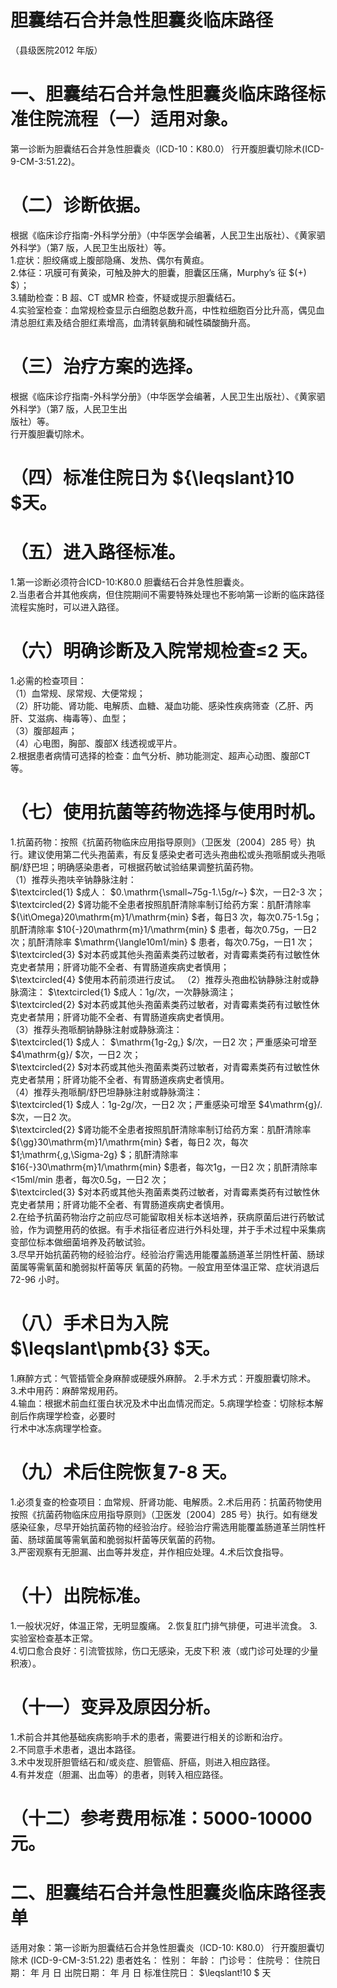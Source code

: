 # 胆囊结石合并急性胆囊炎临床路径  
（县级医院2012 年版）  
# 一、胆囊结石合并急性胆囊炎临床路径标准住院流程（一）适用对象。  
第一诊断为胆囊结石合并急性胆囊炎（ICD-10：K80.0） 行开腹胆囊切除术(ICD-9-CM-3:51.22)。  
# （二）诊断依据。  
根据《临床诊疗指南-外科学分册》（中华医学会编著，人民卫生出版社）、《黄家驷外科学》（第7 版，人民卫生出版社）等。  
1.症状：胆绞痛或上腹部隐痛、发热、偶尔有黄疸。  
2.体征：巩膜可有黄染，可触及肿大的胆囊，胆囊区压痛，Murphy’s 征 $(+) $）；  
3.辅助检查：B 超、CT 或MR 检查，怀疑或提示胆囊结石。  
4.实验室检查：血常规检查显示白细胞总数升高，中性粒细胞百分比升高，偶见血清总胆红素及结合胆红素增高，血清转氨酶和碱性磷酸酶升高。  
# （三）治疗方案的选择。  
根据《临床诊疗指南-外科学分册》（中华医学会编著，人民卫生出版社）、《黄家驷外科学》（第7 版，人民卫生出  
版社）等。  
行开腹胆囊切除术。  
# （四）标准住院日为 ${\leqslant}10 $天。  
# （五）进入路径标准。  
1.第一诊断必须符合ICD-10:K80.0 胆囊结石合并急性胆囊炎。  
2.当患者合并其他疾病，但住院期间不需要特殊处理也不影响第一诊断的临床路径流程实施时，可以进入路径。  
# （六）明确诊断及入院常规检查≤2 天。  
1.必需的检查项目：  
（1）血常规、尿常规、大便常规；  
（2）肝功能、肾功能、电解质、血糖、凝血功能、感染性疾病筛查（乙肝、丙肝、艾滋病、梅毒等）、血型；  
（3）腹部超声；  
（4）心电图，胸部、腹部X 线透视或平片。  
2.根据患者病情可选择的检查：血气分析、肺功能测定、超声心动图、腹部CT 等。  
# （七）使用抗菌等药物选择与使用时机。  
1.抗菌药物：按照《抗菌药物临床应用指导原则》（卫医发〔2004〕285 号）执行。建议使用第二代头孢菌素，有反复感染史者可选头孢曲松或头孢哌酮或头孢哌酮/舒巴坦；明确感染患者，可根据药敏试验结果调整抗菌药物。  
（1）推荐头孢呋辛钠静脉注射：  
$\textcircled{1} $成人： $0.\mathrm{\small~75g-1.\5g/r~} $次，一日2-3 次；  
$\textcircled{2} $肾功能不全患者按照肌酐清除率制订给药方案：肌酐清除率 ${\it\Omega}20\mathrm{m}1/\mathrm{min} $者，每日3 次，每次0.75-1.5g；肌酐清除率 $10{-}20\mathrm{m}1/\mathrm{min} $ 患者，每次0.75g，一日2 次；肌酐清除率 $\mathrm{\langle10m1/min} $ 患者，每次0.75g，一日1 次；  
$\textcircled{3} $对本药或其他头孢菌素类药过敏者，对青霉素类药有过敏性休克史者禁用；肝肾功能不全者、有胃肠道疾病史者慎用；  
$\textcircled{4} $使用本药前须进行皮试。 （2）推荐头孢曲松钠静脉注射或静脉滴注： $\textcircled{1} $成人：1g/次，一次静脉滴注；  
$\textcircled{2} $对本药或其他头孢菌素类药过敏者，对青霉素类药有过敏性休克史者禁用；肝肾功能不全者、有胃肠道疾病史者慎用。  
（3）推荐头孢哌酮钠静脉注射或静脉滴注：  
$\textcircled{1} $成人： $\mathrm{1g-2g,} $/次，一日2 次；严重感染可增至 $4\mathrm{g}/ $次，一日2 次；  
$\textcircled{2} $对本药或其他头孢菌素类药过敏者，对青霉素类药有过敏性休克史者禁用；肝肾功能不全者、有胃肠道疾病史者慎用。  
（4）推荐头孢哌酮/舒巴坦静脉注射或静脉滴注：  
$\textcircled{1} $成人：1g-2g/次，一日2 次；严重感染可增至 $4\mathrm{g}/. $次，一日2 次。  
$\textcircled{2} $肾功能不全患者按照肌酐清除率制订给药方案：肌酐清除率 ${\gg}30\mathrm{m}1/\mathrm{min} $者，每日2 次，每次 $1\;\mathrm{\,g\,\Sigma-2g} $；肌酐清除率 $16{-}30\mathrm{m}1/\mathrm{min} $患者，每次1g，一日2 次；肌酐清除率<15ml/min 患者，每次0.5g，一日2 次；  
$\textcircled{3} $对本药或其他头孢菌素类药过敏者，对青霉素类药有过敏性休克史者禁用；肝肾功能不全者、有胃肠道疾病史者慎用。  
2.在给予抗菌药物治疗之前应尽可能留取相关标本送培养，获病原菌后进行药敏试验，作为调整用药的依据。有手术指征者应进行外科处理，并于手术过程中采集病变部位标本做细菌培养及药敏试验。  
3.尽早开始抗菌药物的经验治疗。经验治疗需选用能覆盖肠道革兰阴性杆菌、肠球菌属等需氧菌和脆弱拟杆菌等厌 氧菌的药物。一般宜用至体温正常、症状消退后72-96 小时。  
# （八）手术日为入院 $\leqslant\pmb{3} $天。  
1.麻醉方式：气管插管全身麻醉或硬膜外麻醉。 2.手术方式：开腹胆囊切除术。 3.术中用药：麻醉常规用药。  
4.输血：根据术前血红蛋白状况及术中出血情况而定。5.病理学检查：切除标本解剖后作病理学检查，必要时  
行术中冰冻病理学检查。  
# （九）术后住院恢复7-8 天。  
1.必须复查的检查项目：血常规、肝肾功能、电解质。2.术后用药：抗菌药物使用按照《抗菌药物临床应用指导原则》（卫医发〔2004〕285 号）执行。如有继发感染征象，尽早开始抗菌药物的经验治疗。经验治疗需选用能覆盖肠道革兰阴性杆菌、肠球菌属等需氧菌和脆弱拟杆菌等厌氧菌的药物。  
3.严密观察有无胆漏、出血等并发症，并作相应处理。4.术后饮食指导。  
# （十）出院标准。  
1.一般状况好，体温正常，无明显腹痛。 2.恢复肛门排气排便，可进半流食。 3.实验室检查基本正常。  
4.切口愈合良好：引流管拔除，伤口无感染，无皮下积 液（或门诊可处理的少量积液）。  
# （十一）变异及原因分析。  
1.术前合并其他基础疾病影响手术的患者，需要进行相关的诊断和治疗。  
2.不同意手术患者，退出本路径。  
3.术中发现肝胆管结石和/或炎症、胆管癌、肝癌，则进入相应路径。  
4.有并发症（胆漏、出血等）的患者，则转入相应路径。  
# （十二）参考费用标准：5000-10000 元。  
# 二、胆囊结石合并急性胆囊炎临床路径表单  
适用对象：第一诊断为胆囊结石合并急性胆囊炎（ICD-10: K80.0）   行开腹胆囊切除术 (ICD-9-CM-3:51.22)  患者姓名：       性别：    年龄：    门诊号：        住院号：           住院日期：    年  月  日     出院日期：    年  月  日   标准住院日： $\leqslant\!10 $ 天  
